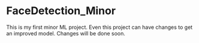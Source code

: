 # FaceDetection_Minor
This is my first minor ML project.
Even this project can have changes to get an improved model.
Changes will be done soon.
